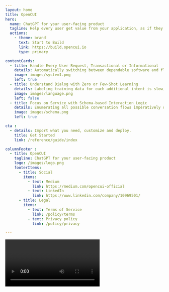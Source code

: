 ```yaml
---
layout: home
title: OpenCUI
hero:  
  name: ChatGPT for your user-facing product
  tagline: Help every user get value from your application, as if they are power users.
  actions:
    - theme: brand
      text: Start to Build
      link: https://build.opencui.io
      type: primary

contentCards:
  - title: Handle Every User Request, Transactional or Informational
    details: Automatically switching between dependable software and flexible LLMs, our dual-process approach always deliver cost-effective conversational experience for both your APIs and content.
    image: images/system1.png
    left: true
  - title: Understand Dialog with Zero or Few-Shot Learning
    details: Labeling training data for each additional intent is slow, expensive, and now unnecessary with LLMs. Without this step, you can focus on business logic and move at warp speed.
    image: images/language.png
    left: false
  - title: Focus on Service with Schema-based Interaction Logic 
    details: Enumerating all possible conversation flows imperatively often results in a poor user experience and high costs. Schema-based declarative interaction logic changes that.
    image: images/schema.png
    left: true

cta :
  - details: Import what you need, customize and deploy.
    title: Get Started
    link: /reference/guide/index

columnFooter :
  - title: OpenCUI
    tagline: ChatGPT for your user-facing product
    logo: /images/logo.png
    footerItems:
      - title: Social
        items:
          - text: Medium
            link: https://medium.com/opencui-official
          - text: LinkedIn
            link: https://www.linkedin.com/company/10969501/
      - title: Legal
        items:
          - text: Terms of Service
            link: /policy/terms
          - text: Privacy policy
            link: /policy/privacy

---
```


<script setup>
  import Cta from './components/cta/callToAction.vue'
  import ContentCard from './components/contentCard/ContentCard.vue'
  import Video from './components/video/videoSection.vue'
  import CFooter from './components/footer/columnFooter.vue'
</script>

<Video />
<ContentCard />
<Cta />
<CFooter />